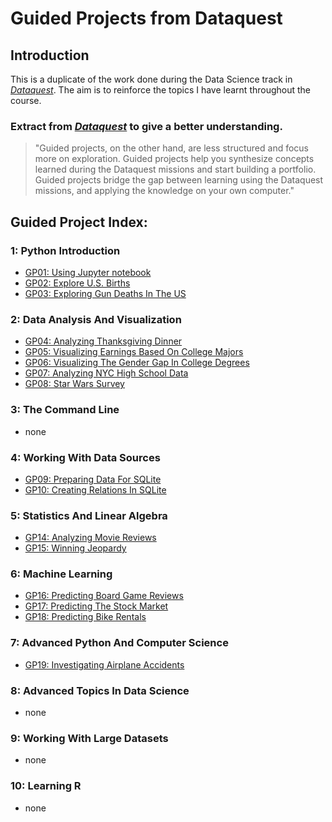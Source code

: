 # Guided Projects from Dataquest
## Introduction
This is a duplicate of the work done during the Data Science track in [*Dataquest*](https://www.dataquest.io/). The aim is to reinforce the topics I have learnt throughout the course.

### Extract from [*Dataquest*](https://www.dataquest.io/)  to give a better understanding.

> "Guided projects, on the other hand, are less structured and focus more on exploration. Guided projects help you synthesize concepts learned during the Dataquest missions and start building a portfolio. Guided projects bridge the gap between learning using the Dataquest missions, and applying the knowledge on your own computer."

## Guided Project Index:
### 1: Python Introduction
* [GP01: Using Jupyter notebook](jupyter-files/GP01.ipynb)
* [GP02: Explore U.S. Births](jupyter-files/GP02.ipynb)
* [GP03: Exploring Gun Deaths In The US](jupyter-files/GP03.ipynb)

### 2: Data Analysis And Visualization
* [GP04: Analyzing Thanksgiving Dinner](jupyter-files/GP04.ipynb)
* [GP05: Visualizing Earnings Based On College Majors](jupyter-files/GP05.ipynb)
* [GP06: Visualizing The Gender Gap In College Degrees](jupyter-files/GP06.ipynb)
* [GP07: Analyzing NYC High School Data](jupyter-files/GP07.ipynb)
* [GP08: Star Wars Survey](jupyter-files/GP08.ipynb)

### 3: The Command Line
* none

### 4: Working With Data Sources
* [GP09: Preparing Data For SQLite](jupyter-files/GP09.ipynb)
* [GP10: Creating Relations In SQLite](jupyter-files/GP10.ipynb)

### 5: Statistics And Linear Algebra
* [GP14: Analyzing Movie Reviews](d)
* [GP15: Winning Jeopardy](d)

### 6: Machine Learning
* [GP16: Predicting Board Game Reviews](d)
* [GP17: Predicting The Stock Market](d)
* [GP18: Predicting Bike Rentals](d)

### 7: Advanced Python And Computer Science
* [GP19: Investigating Airplane Accidents](d)

### 8: Advanced Topics In Data Science
* none

### 9: Working With Large Datasets
* none

### 10: Learning R
* none

